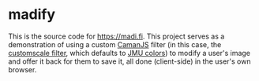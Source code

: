 # madify

This is the source code for https://madi.fi. This project serves as a demonstration of using a custom [CamanJS](http://camanjs.com/) filter (in this case, the [customscale filter](https://www.npmjs.com/package/@jmu-cs/customscale-camanjs-filter), which defaults to [JMU colors](https://www.jmu.edu/identity/our-style/color.shtml)) to modify a user's image and offer it back for them to save it, all done (client-side) in the user's own browser.
